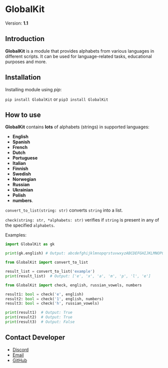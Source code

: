 
# GlobalKit
Version: **1.1**

## Introduction
**GlobalKit** is a module that provides alphabets from various languages in different scripts.
It can be used for language-related tasks, educational purposes and more.

## Installation
Installing module using *pip*:

`pip install GlobalKit` or `pip3 install GlobalKit`
    
## How to use
**GlobalKit** contains **lots** of alphabets (strings) in supported languages:
- **English**
- **Spanish**
- **French**
- **Dutch**
- **Portuguese**
- **Italian**
- **Finnish**
- **Swedish**
- **Norwegian**
- **Russian**
- **Ukrainian**
- **Polish**
- **numbers**.

`convert_to_list(string: str)` converts `string` into a list.

`check(string: str, *alphabets: str)` verifies if `string` is present in any of the specified `alphabets`.

Examples:

```python
import GlobalKit as gk

print(gk.english) # Output: abcdefghijklmnopqrstuvwxyzABCDEFGHIJKLMNOPQRSTUVWXYZ
```

```python
from GlobalKit import convert_to_list

result_list = convert_to_list('example')
print(result_list)  # Output: ['e', 'x', 'a', 'm', 'p', 'l', 'e']
```

```python
from GlobalKit import check, english, russian_vowels, numbers

result1: bool = check('e', english)
result2: bool = check('1', english, numbers)
result3: bool = check('h', russian_vowels)

print(result1)  # Output: True
print(result2)  # Output: True
print(result3)  # Output: False
```

## Contact Developer
- [Discord](https://discord.com/users/873920068571000833)
- [Email](mailto:karpenkoartem2846@gmail.com)
- [GitHub](https://github.com/CrazyFlyKite)
